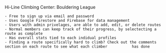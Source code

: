 Hi-Line Climbing Center: Bouldering League

	- Free to sign up via email and password
	- Uses Google Firestore and Firebase for data management
	- Users with admin privelages, are able to add, edit, or delete routes
	- Normal members can keep track of their progress, by selectecting a route as complete 
	- Has overall stats tied to each indidual profiles
	- Finding a route specifically hard to climb? Check out the comments section on each route to see what each climber 	      has done
